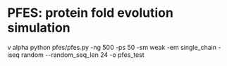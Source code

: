 # PFES: protein fold evolution simulation

v alpha 
python pfes/pfes.py  -ng 500 -ps 50 -sm weak -em single_chain  -iseq random --random_seq_len 24 -o pfes_test
